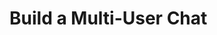 # Build a Multi-User Chat

<Card
  title="JavaScript"
  h="2"
  text="Build a multi-user chat application with vanilla JavaScript."
  url="/guides/real-time/chat/javascript"
  icon="/icons/js.svg" />

<Card
  title="Vue.js"
  h="2"
  text="Build a multi-user chat application with Vue.js."
  url="/guides/real-time/chat/vue"
  icon="/icons/vue.svg" />

<Card
  title="React.js"
  h="2"
  text="Build a multi-user chat application with React.js."
  url="/guides/real-time/chat/react"
  icon="/icons/react.svg" />
